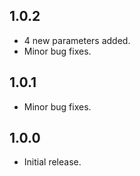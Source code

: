## 1.0.2

- 4 new parameters added.
- Minor bug fixes.

## 1.0.1

- Minor bug fixes.

## 1.0.0

- Initial release.
